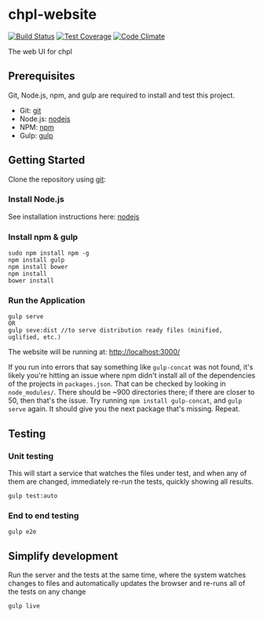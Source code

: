 # chpl-website

[![Build Status](http://54.213.57.151:9090/job/andlar_chpl-website/badge/icon)](http://54.213.57.151:9090/job/andlar_chpl-website)
[![Test Coverage](https://codeclimate.com/github/andlar/chpl-website/badges/coverage.svg)](https://codeclimate.com/github/andlar/chpl-website/coverage)
[![Code Climate](https://codeclimate.com/github/andlar/chpl-website/badges/gpa.svg)](https://codeclimate.com/github/andlar/chpl-website)

The web UI for chpl

## Prerequisites

Git, Node.js, npm, and gulp are required to install and test this project.

 * Git: [git][git]
 * Node.js: [nodejs][nodejs]
 * NPM: [npm][npm]
 * Gulp: [gulp][gulp]

## Getting Started

Clone the repository using [git][git]:

### Install Node.js

See installation instructions here: [nodejs][nodejs]

### Install npm & gulp

```
sudo npm install npm -g
npm install gulp
npm install bower
npm install
bower install
```

### Run the Application

```
gulp serve
OR
gulp seve:dist //to serve distribution ready files (minified, uglified, etc.)
```

The website will be running at: [http://localhost:3000/](http://localhost:3000/)

If you run into errors that say something like `gulp-concat` was not found, it's likely you're hitting an issue where npm didn't install all of the dependencies of the projects in `packages.json`. That can be checked by looking in `node_modules/`. There should be ~900 directories there; if there are closer to 50, then that's the issue. Try running `npm install gulp-concat`, and `gulp serve` again. It should give you the next package that's missing. Repeat.

## Testing

### Unit testing

This will start a service that watches the files under test, and when any of them are changed, immediately re-run the tests, quickly showing all results.

```
gulp test:auto
```

### End to end testing

```
gulp e2e
```

## Simplify development

Run the server and the tests at the same time, where the system watches changes to files and automatically updates the browser and re-runs all of the tests on any change

```
gulp live
```

[git]: http://git-scm.com/
[nodejs]: https://nodejs.org/en/download/
[npm]: https://www.npmjs.com/
[gulp]: http://gulpjs.com/
